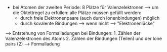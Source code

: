 - bei Atomen der zweiten Periode: 8 Plätze für Valenzelektronen 
--> um die Oktettregel zu erfüllen: alle Plätze müssen gefüllt werden: 
	- durch freie Elektronenpaare (auch durch Ionenbindungen) möglich
	- durch kovalente Bindungen
	--> wenn nicht --> "Elektronenlücke"

--> Entstehung von Formalladungen bei Bindungen:
	1. Zählen der Valenzelektronen des Atoms
	2. Zählen der Bindungen (Teilen) und der lone pairs (2) --> Formalladung 



